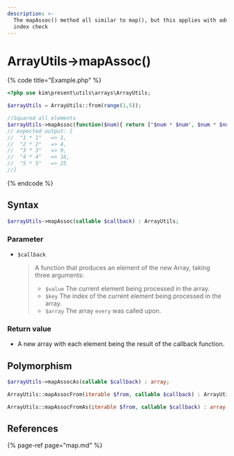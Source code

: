 ```yaml
---
description: >-
  The mapAssoc() method all similar to map(), but this applies with additional
  index check
---
```


# ArrayUtils-&gt;mapAssoc\(\)

{% code title="Example.php" %}
```php
<?php use kim\present\utils\arrays\ArrayUtils;

$arrayUtils = ArrayUtils::from(range(1,5));

//Squared all elements
$arrayUtils->mapAssoc(function($num){ return ["$num * $num", $num * $num]; });
// expected output: [
//  "1 * 1"   => 1,
//  "2 * 2"   => 4,
//  "3 * 3"   => 9,
//  "4 * 4"   => 16,
//  "5 * 5"   => 25
//]
```
{% endcode %}

## Syntax

```php
$arrayUtils->mapAssoc(callable $callback) : ArrayUtils;
```

### Parameter

* `$callback`

  > A function that produces an element of the new Array, taking three arguments:
  >
  > * `$value` The current element being processed in the array.
  > * `$key` The index of the current element being processed in the array.
  > * `$array`   The array `every` was called upon.

### 

### Return value

* A new array with each element being the result of the callback function.

## Polymorphism

```php
$arrayUtils->mapAssocAs(callable $callback) : array;
```

```php
ArrayUtils::mapAssocFrom(iterable $from, callable $callback) : ArrayUtils;
```

```php
ArrayUtils::mapAssocFromAs(iterable $from, callable $callback) : array;
```

## References

{% page-ref page="map.md" %}



